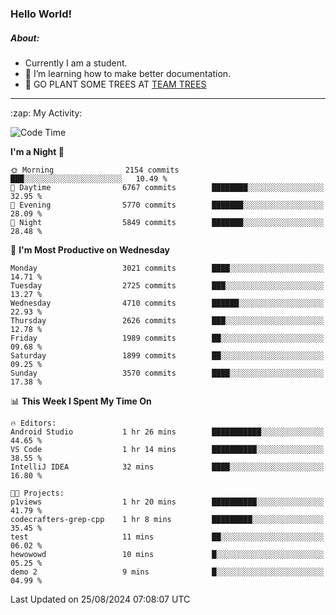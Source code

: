 ### Hello World!

##### About:
- Currently I am a student.
- 🌱 I’m learning how to make better documentation.
- 🌱 GO PLANT SOME TREES AT [TEAM TREES](https://teamtrees.org/)

---
  <summary>:zap: My Activity:</summary>
  
<!--START_SECTION:waka-->
![Code Time](http://img.shields.io/badge/Code%20Time-1%2C414%20hrs%2042%20mins-blue)

**I'm a Night 🦉** 

```text
🌞 Morning                2154 commits        ███░░░░░░░░░░░░░░░░░░░░░░   10.49 % 
🌆 Daytime                6767 commits        ████████░░░░░░░░░░░░░░░░░   32.95 % 
🌃 Evening                5770 commits        ███████░░░░░░░░░░░░░░░░░░   28.09 % 
🌙 Night                  5849 commits        ███████░░░░░░░░░░░░░░░░░░   28.48 % 
```
📅 **I'm Most Productive on Wednesday** 

```text
Monday                   3021 commits        ████░░░░░░░░░░░░░░░░░░░░░   14.71 % 
Tuesday                  2725 commits        ███░░░░░░░░░░░░░░░░░░░░░░   13.27 % 
Wednesday                4710 commits        ██████░░░░░░░░░░░░░░░░░░░   22.93 % 
Thursday                 2626 commits        ███░░░░░░░░░░░░░░░░░░░░░░   12.78 % 
Friday                   1989 commits        ██░░░░░░░░░░░░░░░░░░░░░░░   09.68 % 
Saturday                 1899 commits        ██░░░░░░░░░░░░░░░░░░░░░░░   09.25 % 
Sunday                   3570 commits        ████░░░░░░░░░░░░░░░░░░░░░   17.38 % 
```


📊 **This Week I Spent My Time On** 

```text
🔥 Editors: 
Android Studio           1 hr 26 mins        ███████████░░░░░░░░░░░░░░   44.65 % 
VS Code                  1 hr 14 mins        ██████████░░░░░░░░░░░░░░░   38.55 % 
IntelliJ IDEA            32 mins             ████░░░░░░░░░░░░░░░░░░░░░   16.80 % 

🐱‍💻 Projects: 
p1views                  1 hr 20 mins        ██████████░░░░░░░░░░░░░░░   41.79 % 
codecrafters-grep-cpp    1 hr 8 mins         █████████░░░░░░░░░░░░░░░░   35.45 % 
test                     11 mins             ██░░░░░░░░░░░░░░░░░░░░░░░   06.02 % 
hewowowd                 10 mins             █░░░░░░░░░░░░░░░░░░░░░░░░   05.25 % 
demo 2                   9 mins              █░░░░░░░░░░░░░░░░░░░░░░░░   04.99 % 
```


 Last Updated on 25/08/2024 07:08:07 UTC
<!--END_SECTION:waka-->
